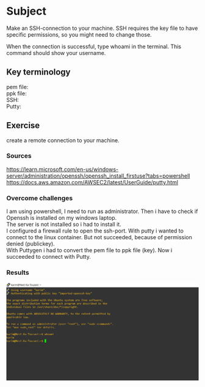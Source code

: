 # Subject
Make an SSH-connection to your machine. SSH requires the key file to have specific permissions, so you might need to change those.  

When the connection is successful, type whoami in the terminal. This command should show your username.  

## Key terminology
pem file:  
ppk file:  
SSH:  
Putty:

## Exercise  
create a remote connection to your machine.

### Sources
https://learn.microsoft.com/en-us/windows-server/administration/openssh/openssh_install_firstuse?tabs=powershell  
https://docs.aws.amazon.com/AWSEC2/latest/UserGuide/putty.html  

### Overcome challenges  
I am using powershell, I need to run as administrator. Then i have to check if Openssh is installed on my windows laptop.  
The server is not installed so i had to install it.  
I configured a firewall rule to open the ssh-port.
With putty i wanted to connect to the linux container. But not succeeded, because of permission denied (publickey).  
With Puttygen i had to convert the pem file to ppk file (key). Now i succeeded to connect with Putty.


### Results  
![screenshot of exercise succes](https://raw.githubusercontent.com/Techgrounds-Cloud-9/cloud-9-karimtouzani24/main/00_includes/linux1_exercise1.png)